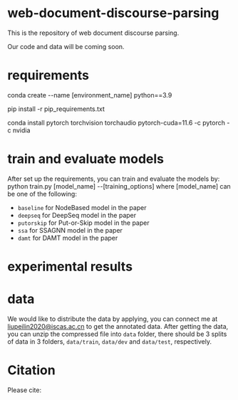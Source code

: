 # web-document-discourse-parsing

This is the repository of web document discourse parsing.

Our code and data will be coming soon.

# requirements
 conda create --name [environment_name] python==3.9

 pip install -r pip_requirements.txt

 conda install pytorch torchvision torchaudio pytorch-cuda=11.6 -c pytorch -c nvidia

# train and evaluate models
After set up the requirements, you can train and evaluate the models by:
 python train.py [model_name] --[training_options]
where [model_name] can be one of the following:
- `baseline` for NodeBased model in the paper
- `deepseq` for DeepSeq model in the paper
- `putorskip` for Put-or-Skip model in the paper
- `ssa` for SSAGNN model in the paper
- `damt` for DAMT model in the paper

# experimental results


# data
We would like to distribute the data by applying, you can connect me at liupeilin2020@iscas.ac.cn to get the annotated data.
After getting the data, you can unzip the compressed file into `data` folder, there should be 3 splits of data in 3 folders, `data/train`, `data/dev` and `data/test`, respectively.

# Citation
Please cite:
